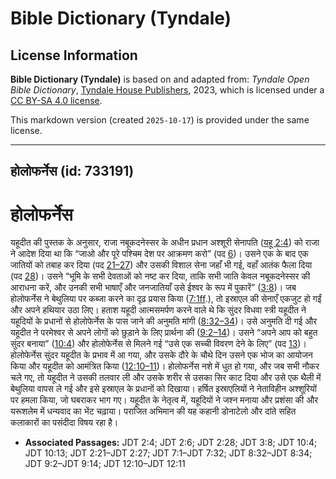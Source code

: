 # Bible Dictionary (Tyndale)

## License Information

**Bible Dictionary (Tyndale)** is based on and adapted from: _Tyndale Open Bible Dictionary_, [Tyndale House Publishers](https://tyndaleopenresources.com/), 2023, which is licensed under a [CC BY-SA 4.0 license](https://creativecommons.org/licenses/by-sa/4.0/legalcode.en).

This markdown version (created `2025-10-17`) is provided under the same license.



--------------------------------

## होलोफर्नेस (id: 733191)

होलोफर्नेस
==========

यहूदीत की पुस्तक के अनुसार, राजा नबूकदनेस्सर के अधीन प्रधान अश्शूरी सेनापति ([यहू 2:4](https://ref.ly/Jdt2:4)) को राजा ने आदेश दिया था कि “जाओ और पूरे पश्चिम देश पर आक्रमण करो” (पद [6](https://ref.ly/Jdt2:6))। उसने एक के बाद एक जातियों को तबाह कर दिया (पद [21–27](https://ref.ly/Jdt2:21-Jdt2:27)) और उसकी विशाल सेना जहाँ भी गई, वहाँ आतंक फैला दिया (पद [28](https://ref.ly/Jdt2:28))। उसने “भूमि के सभी देवताओं को नष्ट कर दिया, ताकि सभी जाति केवल नबूकदनेस्सर की आराधना करें, और उनकी सभी भाषाएँ और जनजातियाँ उसे ईश्वर के रूप में पुकारें” ([3:8](https://ref.ly/Jdt3:8))। जब होलोफर्नेस ने बेथुलिया पर कब्जा करने का दृढ़ प्रयास किया ([7:1ff](https://ref.ly/Jdt7:1-Jdt7:32).), तो इस्राएल की सेनाएँ एकजुट हो गईं और अपने हथियार उठा लिए। हताश यहूदी आत्मसमर्पण करने वाले थे कि सुंदर विधवा स्त्री यहूदीत ने यहूदियों के प्रधानों से होलोफेर्नेस के पास जाने की अनुमति मांगी ([8:32–34](https://ref.ly/Jdt8:32-Jdt8:34))। उसे अनुमति दी गई और यहूदीत ने परमेश्वर से अपने लोगों को छुड़ाने के लिए प्रार्थना की ([9:2–14](https://ref.ly/Jdt9:2-Jdt9:14))। उसने “अपने आप को बहुत सुंदर बनाया” ([10:4](https://ref.ly/Jdt10:4)) और होलोफेर्नेस से मिलने गई “उसे एक सच्ची विवरण देने के लिए” (पद [13](https://ref.ly/Jdt10:13))। होलोफेर्नेस सुंदर यहूदीत के प्रभाव में आ गया, और उसके दौरे के चौथे दिन उसने एक भोज का आयोजन किया और यहूदीत को आमंत्रित किया ([12:10–11](https://ref.ly/Jdt12:10-Jdt12:11))। होलोफर्नेस नशे में धुत हो गया, और जब सभी नौकर चले गए, तो यहूदीत ने उसकी तलवार ली और उसके शरीर से उसका सिर काट दिया और उसे एक थैली में बेथुलिया वापस ले गई और इसे इस्राएल के प्रधानों को दिखाया। हर्षित इस्राएलियों ने नेताविहीन अश्शूरियों पर हमला किया, जो घबराकर भाग गए। यहूदीत के नेतृत्व में, यहूदियों ने जश्न मनाया और प्रशंसा की और यरूशलेम में धन्यवाद का भेंट चढ़ाया। पराजित अभिमान की यह कहानी डोनाटेलो और दांते सहित कलाकारों का पसंदीदा विषय रहा है।

* **Associated Passages:** JDT 2:4; JDT 2:6; JDT 2:28; JDT 3:8; JDT 10:4; JDT 10:13; JDT 2:21–JDT 2:27; JDT 7:1–JDT 7:32; JDT 8:32–JDT 8:34; JDT 9:2–JDT 9:14; JDT 12:10–JDT 12:11


